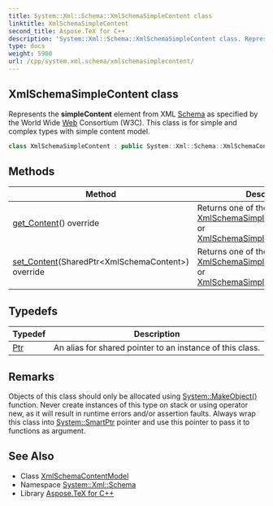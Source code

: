 ```yaml
---
title: System::Xml::Schema::XmlSchemaSimpleContent class
linktitle: XmlSchemaSimpleContent
second_title: Aspose.TeX for C++
description: 'System::Xml::Schema::XmlSchemaSimpleContent class. Represents the simpleContent element from XML Schema as specified by the World Wide Web Consortium (W3C). This class is for simple and complex types with simple content model in C++.'
type: docs
weight: 5900
url: /cpp/system.xml.schema/xmlschemasimplecontent/
---
```

## XmlSchemaSimpleContent class


Represents the **simpleContent** element from XML [Schema](../) as specified by the World Wide [Web](../../system.web/) Consortium (W3C). This class is for simple and complex types with simple content model.

```cpp
class XmlSchemaSimpleContent : public System::Xml::Schema::XmlSchemaContentModel
```

## Methods

| Method | Description |
| --- | --- |
| [get_Content](./get_content/)() override | Returns one of the [XmlSchemaSimpleContentRestriction](../xmlschemasimplecontentrestriction/) or [XmlSchemaSimpleContentExtension](../xmlschemasimplecontentextension/). |
| [set_Content](./set_content/)(SharedPtr\<XmlSchemaContent\>) override | Returns one of the [XmlSchemaSimpleContentRestriction](../xmlschemasimplecontentrestriction/) or [XmlSchemaSimpleContentExtension](../xmlschemasimplecontentextension/). |
## Typedefs

| Typedef | Description |
| --- | --- |
| [Ptr](./ptr/) | An alias for shared pointer to an instance of this class. |
## Remarks



Objects of this class should only be allocated using [System::MakeObject()](../../system/makeobject/) function. Never create instances of this type on stack or using operator new, as it will result in runtime errors and/or assertion faults. Always wrap this class into [System::SmartPtr](../../system/smartptr/) pointer and use this pointer to pass it to functions as argument. 

## See Also

* Class [XmlSchemaContentModel](../xmlschemacontentmodel/)
* Namespace [System::Xml::Schema](../)
* Library [Aspose.TeX for C++](../../)
